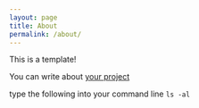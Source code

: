 ```yaml
---
layout: page
title: About
permalink: /about/
---
```

This is a template! 

You can write about [your project](https://clr300.github.io/futureDocs/)

type the following into your command line `ls -al`